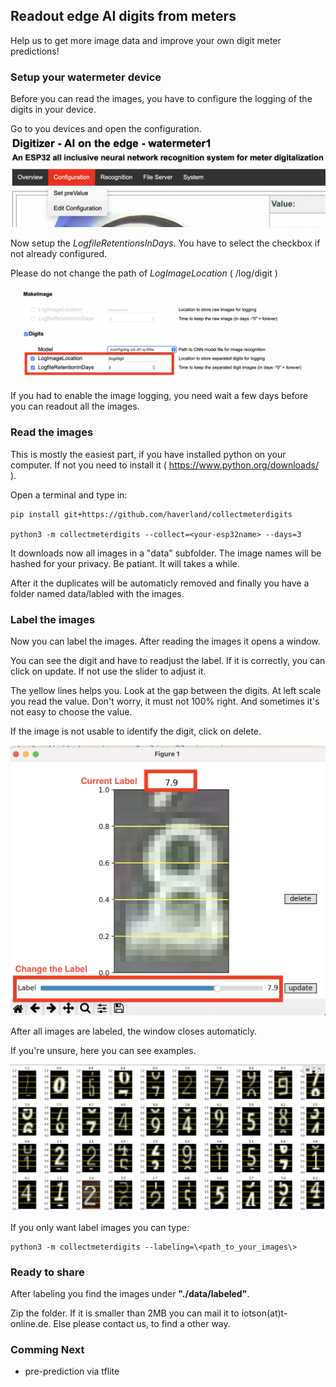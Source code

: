 ## Readout edge AI digits from meters

Help us to get more image data and improve your own digit meter predictions!


### Setup your watermeter device

Before you can read the images, you have to configure the logging of the digits in your device.

Go to you devices and open the configuration.
![Goto Configuration](images/Menu-Config.png)


Now setup the *LogfileRetentionsInDays*. You have to select the checkbox if not already configured.

Please do not change the path of *LogImageLocation* ( /log/digit )

![Setup LogfileRetentionInDays](images/Config-Logimages.png)


If you had to enable the image logging, you need wait a few days before you can readout all the images.


### Read the images

This is mostly the easiest part, if you have installed python on your computer. If not you need to install it ( https://www.python.org/downloads/ ).

Open a terminal and type in:


    pip install git+https://github.com/haverland/collectmeterdigits

    python3 -m collectmeterdigits --collect=<your-esp32name> --days=3


It downloads now all images in a "data" subfolder. The image names will be hashed for your privacy. 
Be patiant. It will takes a while.

After it the duplicates will be automaticly removed and finally you have a folder named data/labled with the images.


### Label the images

Now you can label the images. After reading the images it opens a window.

You can see the digit and have to readjust the label. If it is correctly, you can click on
update. If not use the slider to adjust it.

The yellow lines helps you. Look at the gap between the digits. At left scale you read the value. Don't worry, it must not 100% right. And sometimes it's not easy to choose the value. 

If the image is not usable to identify the digit, click on delete.

![](images/Labeling.png)

After all images are labeled, the window closes automaticly.

If you're unsure, here you can see examples.

![](images/ExampleLables.png)


If you only want label images you can type:

    python3 -m collectmeterdigits --labeling=\<path_to_your_images\>

### Ready to share

After labeling you find the images under **"./data/labeled"**. 

Zip the folder. If it is smaller than 2MB you can mail it to iotson(at)t-online.de. Else please contact us, to find a other way.



### Comming Next

*  pre-prediction via tflite

